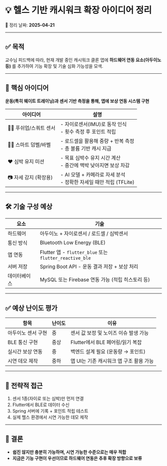 # 💡 헬스 기반 캐시워크 확장 아이디어 정리

📅 정리 날짜: **2025-04-21**

---

## ✅ 목적

교수님 피드백에 따라, 현재 개발 중인 캐시워크 클론 앱에 **하드웨어 연동 요소(아두이노 등)** 를 추가하여 기능 확장 및 기술 심화 가능성을 모색.

---

## 🧠 핵심 아이디어

**운동(특히 웨이트 트레이닝)과 센서 기반 측정을 통해, 앱에 보상 연동 시스템 구현**

| 아이디어 | 설명 |
|----------|------|
| 🏋️‍♂️ 푸쉬업/스쿼트 센서 | - 자이로센서(IMU)로 동작 인식<br>- 횟수 측정 후 포인트 적립 |
| 🏋️‍♀️ 스마트 덤벨/바벨 | - 로드셀을 활용해 중량 + 반복 측정<br>- 총 볼륨 기반 캐시 지급 |
| ❤️ 심박 유지 미션 | - 목표 심박수 유지 시간 계산<br>- 중간에 맥박 낮아지면 보상 차감 |
| 📷 자세 감지 (확장용) | - AI 모델 + 카메라로 자세 분석<br>- 정확한 자세일 때만 적립 (TFLite) |

---

## 🛠️ 기술 구성 예상

| 요소 | 기술 |
|------|------|
| 하드웨어 | 아두이노 + 자이로센서 / 로드셀 / 심박센서 |
| 통신 방식 | Bluetooth Low Energy (BLE) |
| 앱 연동 | Flutter 앱 - `flutter_blue` 또는 `flutter_reactive_ble` |
| 서버 저장 | Spring Boot API - 운동 결과 저장 + 보상 처리 |
| 데이터베이스 | MySQL 또는 Firebase 연동 가능 (적립 히스토리 등) |

---

## ✅ 예상 난이도 평가

| 항목 | 난이도 | 이유 |
|------|--------|------|
| 아두이노 센서 구현 | 중 | 센서 값 보정 및 노이즈 이슈 발생 가능 |
| BLE 통신 구현 | 중상 | Flutter에서 BLE 페어링/읽기 복잡 |
| 실시간 보상 연동 | 중 | 백엔드 설계 필요 (운동량 → 포인트) |
| 시연 데모 제작 | 중하 | 앱 UI는 기존 캐시워크 앱 구조 활용 가능 |

---

## 🧭 전략적 접근

1. 센서 1종(자이로 또는 심박)만 먼저 연결
2. Flutter에서 BLE로 데이터 수신
3. Spring 서버에 기록 + 포인트 적립 테스트
4. 실제 헬스 환경에서 시연 가능한 데모 제작

---

## 📌 결론

- **쉽진 않지만 충분히 가능하며, 시연 가능한 수준으로는 매우 적합**
- **지금은 기능 구현이 우선이므로 하드웨어 연동은 추후 확장 방향으로 보류**

